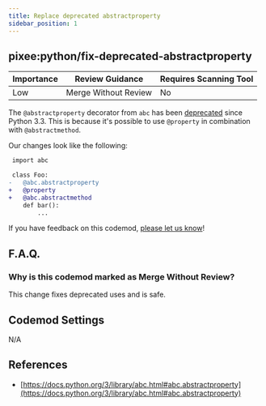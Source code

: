 ```yaml
---
title: Replace deprecated abstractproperty
sidebar_position: 1
---
```


## pixee:python/fix-deprecated-abstractproperty

| Importance | Review Guidance      | Requires Scanning Tool |
|------------|----------------------|------------------------|
| Low        | Merge Without Review | No                     |

The `@abstractproperty` decorator from `abc` has been [deprecated](https://docs.python.org/3/library/abc.html#abc.abstractproperty) since Python 3.3. This is because it's possible to use `@property` in combination with `@abstractmethod`. 

Our changes look like the following:
```diff
 import abc

 class Foo:
-   @abc.abstractproperty
+   @property
+   @abc.abstractmethod
    def bar():
        ...
```

If you have feedback on this codemod, [please let us know](mailto:feedback@pixee.ai)!

## F.A.Q.

### Why is this codemod marked as Merge Without Review?

This change fixes deprecated uses and is safe.

## Codemod Settings

N/A

## References

* [https://docs.python.org/3/library/abc.html#abc.abstractproperty](https://docs.python.org/3/library/abc.html#abc.abstractproperty)
